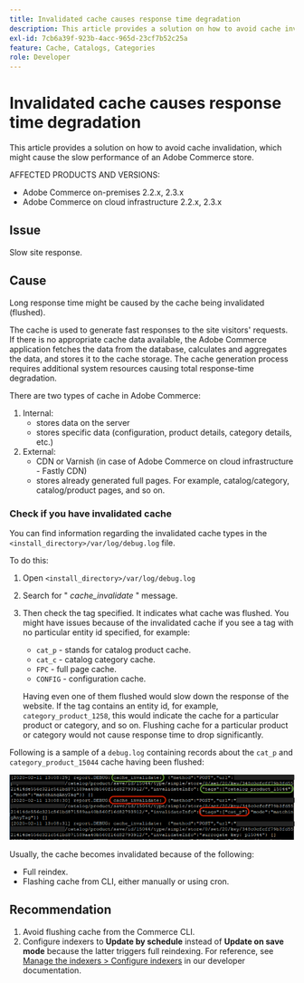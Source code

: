 ```yaml
---
title: Invalidated cache causes response time degradation
description: This article provides a solution on how to avoid cache invalidation, which might cause the slow performance of an Adobe Commerce store.
exl-id: 7cb6a39f-923b-4acc-965d-23cf7b52c25a
feature: Cache, Catalogs, Categories
role: Developer
---
```

# Invalidated cache causes response time degradation

This article provides a solution on how to avoid cache invalidation, which might cause the slow performance of an Adobe Commerce store.

AFFECTED PRODUCTS AND VERSIONS:

* Adobe Commerce on-premises 2.2.x, 2.3.x
* Adobe Commerce on cloud infrastructure 2.2.x, 2.3.x

## Issue

Slow site response.

## Cause

Long response time might be caused by the cache being invalidated (flushed).

The cache is used to generate fast responses to the site visitors' requests. If there is no appropriate cache data available, the Adobe Commerce application fetches the data from the database, calculates and aggregates the data, and stores it to the cache storage. The cache generation process requires additional system resources causing total response-time degradation.

There are two types of cache in Adobe Commerce:

1. Internal:
    * stores data on the server
    * stores specific data (configuration, product details, category details, etc.)
1. External:
    * CDN or Varnish (in case of Adobe Commerce on cloud infrastructure - Fastly CDN)
    * stores already generated full pages. For example, catalog/category, catalog/product pages, and so on.

### Check if you have invalidated cache

You can find information regarding the invalidated cache types in the `<install_directory>/var/log/debug.log` file.

To do this:

1. Open `<install_directory>/var/log/debug.log`
1. Search for " *cache\_invalidate* " message.
1. Then check the tag specified. It indicates what cache was flushed. You might have issues because of the invalidated cache if you see a tag with no particular entity id specified, for example:
    * `cat_p` - stands for catalog product cache.
    * `cat_c` - catalog category cache.
    * `FPC` - full page cache.
    * `CONFIG` - configuration cache.

    Having even one of them flushed would slow down the response of the website. If the tag contains an entity id, for example, `category_product_1258`, this would indicate the cache for a particular product or category, and so on. Flushing cache for a particular product or category would not cause response time to drop significantly.

Following is a sample of a `debug.log` containing records about the `cat_p` and `category_product_15044` cache having been flushed:

![sample of the debug.log content](assets/debug_log_sample.png)

Usually, the cache becomes invalidated because of the following:

* Full reindex.
* Flashing cache from CLI, either manually or using cron.

## Recommendation

1. Avoid flushing cache from the Commerce CLI.
1. Configure indexers to **Update by schedule** instead of **Update on save mode** because the latter triggers full reindexing. For reference, see [Manage the indexers > Configure indexers](https://devdocs.magento.com/guides/v2.3/config-guide/cli/config-cli-subcommands-index.html#configure-indexers) in our developer documentation.
